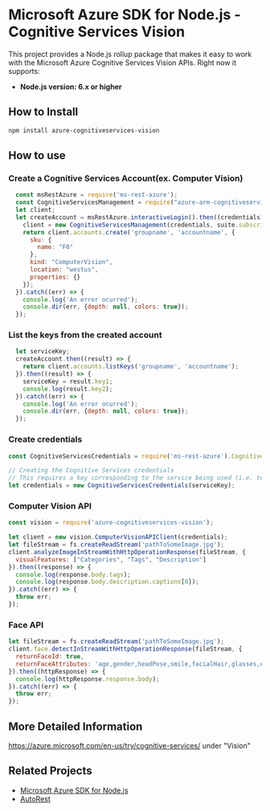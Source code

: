# Microsoft Azure SDK for Node.js - Cognitive Services Vision

This project provides a Node.js rollup package that makes it easy to work with the Microsoft Azure Cognitive Services Vision APIs. Right now it supports:
- **Node.js version: 6.x or higher**


## How to Install

```bash
npm install azure-cognitiveservices-vision
```

## How to use

### Create a Cognitive Services Account(ex. Computer Vision)

```javascript
  const msRestAzure = require('ms-rest-azure');
  const CognitiveServicesManagement = require("azure-arm-cognitiveservices");
  let client;
  let createAccount = msRestAzure.interactiveLogin().then((credentials) => {
    client = new CognitiveServicesManagement(credentials, suite.subscriptionId);
    return client.accounts.create('groupname', 'accountname', {
      sku: {
        name: "F0"
      },
      kind: "ComputerVision",
      location: "westus",
      properties: {}
    });
  }).catch((err) => {
    console.log('An error ocurred');
    console.dir(err, {depth: null, colors: true});
  });
```

### List the keys from the created account

```javascript
  let serviceKey;
  createAccount.then((result) => {
    return client.accounts.listKeys('groupname', 'accountname');
  }).then((result) => {
    serviceKey = result.key1;
    console.log(result.key2);
  }).catch((err) => {
    console.log('An error ocurred');
    console.dir(err, {depth: null, colors: true});
  });
```

### Create credentials

 ```javascript
 const CognitiveServicesCredentials = require('ms-rest-azure').CognitiveServicesCredentials;

 // Creating the Cognitive Services credentials
 // This requires a key corresponding to the service being used (i.e. text-analytics, etc)
 let credentials = new CognitiveServicesCredentials(serviceKey);
 ```

### Computer Vision API

 ```javascript
 const vision = require('azure-cognitiveservices-vision');

 let client = new vision.ComputerVisionAPIClient(credentials);
 let fileStream = fs.createReadStream('pathToSomeImage.jpg');
 client.analyzeImageInStreamWithHttpOperationResponse(fileStream, {
   visualFeatures: ["Categories", "Tags", "Description"]
 }).then((response) => {
   console.log(response.body.tags);
   console.log(response.body.description.captions[0]);
 }).catch((err) => {
   throw err;
 });
 ```

 ### Face API

 ```javascript
 let fileStream = fs.createReadStream('pathToSomeImage.jpg');
 client.face.detectInStreamWithHttpOperationResponse(fileStream, {
   returnFaceId: true,
   returnFaceAttributes: 'age,gender,headPose,smile,facialHair,glasses,emotion,hair,makeup,occlusion,accessories,exposure,noise'
 }).then((httpResponse) => {
   console.log(httpResponse.response.body);
 }).catch((err) => {
   throw err;
 });
 ```

## More Detailed Information

https://azure.microsoft.com/en-us/try/cognitive-services/ under "Vision"

## Related Projects

- [Microsoft Azure SDK for Node.js](https://github.com/Azure/azure-sdk-for-node)
- [AutoRest](https://github.com/Azure/autorest)